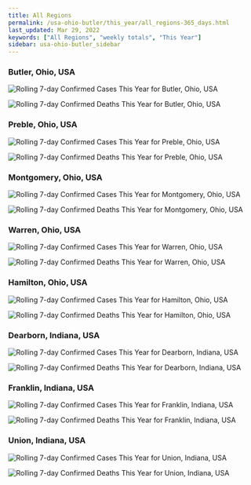 ```yaml
---
title: All Regions
permalink: /usa-ohio-butler/this_year/all_regions-365_days.html
last_updated: Mar 29, 2022
keywords: ["All Regions", "weekly totals", "This Year"]
sidebar: usa-ohio-butler_sidebar
---
```


<h3>Butler, Ohio, USA</h3>

![Rolling 7-day Confirmed Cases This Year for Butler, Ohio, USA](/covid_tracker/images/graphs/usa-ohio-butler-rolling_7_days_confirmed-365_days_graph.png)

![Rolling 7-day Confirmed Deaths This Year for Butler, Ohio, USA](/covid_tracker/images/graphs/usa-ohio-butler-rolling_7_days_deaths-365_days_graph.png)

<h3>Preble, Ohio, USA</h3>

![Rolling 7-day Confirmed Cases This Year for Preble, Ohio, USA](/covid_tracker/images/graphs/usa-ohio-preble-rolling_7_days_confirmed-365_days_graph.png)

![Rolling 7-day Confirmed Deaths This Year for Preble, Ohio, USA](/covid_tracker/images/graphs/usa-ohio-preble-rolling_7_days_deaths-365_days_graph.png)

<h3>Montgomery, Ohio, USA</h3>

![Rolling 7-day Confirmed Cases This Year for Montgomery, Ohio, USA](/covid_tracker/images/graphs/usa-ohio-montgomery-rolling_7_days_confirmed-365_days_graph.png)

![Rolling 7-day Confirmed Deaths This Year for Montgomery, Ohio, USA](/covid_tracker/images/graphs/usa-ohio-montgomery-rolling_7_days_deaths-365_days_graph.png)

<h3>Warren, Ohio, USA</h3>

![Rolling 7-day Confirmed Cases This Year for Warren, Ohio, USA](/covid_tracker/images/graphs/usa-ohio-warren-rolling_7_days_confirmed-365_days_graph.png)

![Rolling 7-day Confirmed Deaths This Year for Warren, Ohio, USA](/covid_tracker/images/graphs/usa-ohio-warren-rolling_7_days_deaths-365_days_graph.png)

<h3>Hamilton, Ohio, USA</h3>

![Rolling 7-day Confirmed Cases This Year for Hamilton, Ohio, USA](/covid_tracker/images/graphs/usa-ohio-hamilton-rolling_7_days_confirmed-365_days_graph.png)

![Rolling 7-day Confirmed Deaths This Year for Hamilton, Ohio, USA](/covid_tracker/images/graphs/usa-ohio-hamilton-rolling_7_days_deaths-365_days_graph.png)

<h3>Dearborn, Indiana, USA</h3>

![Rolling 7-day Confirmed Cases This Year for Dearborn, Indiana, USA](/covid_tracker/images/graphs/usa-indiana-dearborn-rolling_7_days_confirmed-365_days_graph.png)

![Rolling 7-day Confirmed Deaths This Year for Dearborn, Indiana, USA](/covid_tracker/images/graphs/usa-indiana-dearborn-rolling_7_days_deaths-365_days_graph.png)

<h3>Franklin, Indiana, USA</h3>

![Rolling 7-day Confirmed Cases This Year for Franklin, Indiana, USA](/covid_tracker/images/graphs/usa-indiana-franklin-rolling_7_days_confirmed-365_days_graph.png)

![Rolling 7-day Confirmed Deaths This Year for Franklin, Indiana, USA](/covid_tracker/images/graphs/usa-indiana-franklin-rolling_7_days_deaths-365_days_graph.png)

<h3>Union, Indiana, USA</h3>

![Rolling 7-day Confirmed Cases This Year for Union, Indiana, USA](/covid_tracker/images/graphs/usa-indiana-union-rolling_7_days_confirmed-365_days_graph.png)

![Rolling 7-day Confirmed Deaths This Year for Union, Indiana, USA](/covid_tracker/images/graphs/usa-indiana-union-rolling_7_days_deaths-365_days_graph.png)
